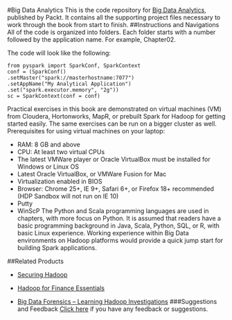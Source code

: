 #Big Data Analytics
This is the code repository for [Big Data Analytics](https://www.packtpub.com/big-data-and-business-intelligence/big-data-analytics?utm_source=github&utm_medium=repository&utm_campaign=9781785884696), published by Packt. It contains all the supporting project files necessary to work through the book from start to finish.
##Instructions and Navigations
All of the code is organized into folders. Each folder starts with a number followed by the application name. For example, Chapter02.



The code will look like the following:
```
from pyspark import SparkConf, SparkContext
conf = (SparkConf()
.setMaster("spark://masterhostname:7077")
.setAppName("My Analytical Application")
.set("spark.executor.memory", "2g"))
sc = SparkContext(conf = conf)
```


Practical exercises in this book are demonstrated on virtual machines (VM) from 
Cloudera, Hortonworks, MapR, or prebuilt Spark for Hadoop for getting started 
easily. The same exercises can be run on a bigger cluster as well.
Prerequisites for using virtual machines on your laptop:
*  RAM: 8 GB and above
*  CPU: At least two virtual CPUs
*  The latest VMWare player or Oracle VirtualBox must be installed for Windows or Linux OS
*  Latest Oracle VirtualBox, or VMWare Fusion for Mac
*  Virtualization enabled in BIOS
*  Browser: Chrome 25+, IE 9+, Safari 6+, or Firefox 18+ recommended 
(HDP Sandbox will not run on IE 10)
*  Putty
*  WinScP
The Python and Scala programming languages are used in chapters, with more focus 
on Python. It is assumed that readers have a basic programming background in Java, 
Scala, Python, SQL, or R, with basic Linux experience. Working experience within 
Big Data environments on Hadoop platforms would provide a quick jump start for 
building Spark applications.

##Related Products
* [Securing Hadoop](https://www.packtpub.com/big-data-and-business-intelligence/securing-hadoop?utm_source=github&utm_medium=repository&utm_campaign=9781783285259)

* [Hadoop for Finance Essentials](https://www.packtpub.com/big-data-and-business-intelligence/hadoop-finance-essentials?utm_source=github&utm_medium=repository&utm_campaign=9781784395162)

* [Big Data Forensics – Learning Hadoop Investigations](https://www.packtpub.com/networking-and-servers/big-data-forensics-–-learning-hadoop-investigations?utm_source=github&utm_medium=repository&utm_campaign=9781785288104)
###Suggestions and Feedback
[Click here](https://docs.google.com/forms/d/e/1FAIpQLSe5qwunkGf6PUvzPirPDtuy1Du5Rlzew23UBp2S-P3wB-GcwQ/viewform) if you have any feedback or suggestions.
